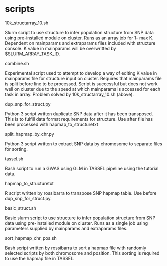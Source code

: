 scripts
=======
10k_structarray_10.sh

Slurm script to use structure to infer population structure from SNP data using pre-installed module on cluster.  Runs as an array job for 1- max K.  Dependent on mainparams and extraparams files included with structure console.  K value in mainparams will be overwritted by $SLURM_ARRAY_TASK_ID. 


combine.sh

Experimental script used to attempt to develop a way of editing K value in mainparams file for structure input on cluster.  Requires that mainparams file is split before line to be processed.  Script is successful but does not work well on cluster due to the speed at which mainparams is accessed for each task in array.  Problem solved by 10k_structarray_10.sh (above). 


dup_snp_for_struct.py

Python 3 script written duplicate SNP data after it has been transposed.  This is to fulfill data format requirements for structure.  Use after file has been processed with hapmap_to_structuretxt


split_hapmap_by_chr.py

Python 3 script written to extract SNP data by chromosome to separate files for sorting.  


tassel.sh

Bash script to run a GWAS using GLM in TASSEL pipeline using the tutorial data.  


hapmap_to_structuretxt

R script written by rossibarra to transpose SNP hapmap table.  Use before dup_snp_for_struct.py.


basic_struct.sh

Basic slurm script to use structure to infer population structure from SNP data using pre-installed module on cluster.  Runs as a single job using parameters supplied by mainparams and extraparams files.  


sort_hapmap_chr_pos.sh

Bash script written by rossibarra to sort a hapmap file with randomly selected scripts by both chromosome and position.  This sorting is required to use the hapmap file in TASSEL.    
